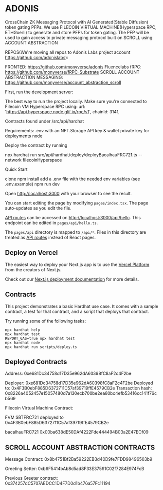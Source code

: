 # ADONIS
CrossChain ZK Messaging Protocol with AI Generated(Stable Diffusion) token gating PFPs. We use FILECOIN VIRTUAL MACHINE(Hyperspace RPC, ETHGoerli) to generate and store PFPs for token gating. The PFP will be used to gain access to private messaging protocol built on SCROLL using ACCOUNT ABSTRACTION

REPOS(We're moving all repos to Adonis Labs project account https://github.com/adonislabs): 

FRONTED: https://github.com/monyverse/adonis 
Fluencelabs fRPC: https://github.com/monyverse/fRPC-Substrate
SCROLL ACCOUNT ABSTRACTION MESSAGING: https://github.com/monyverse/account_abstraction_scroll

First, run the development server:

The best way to run the project locally. Make sure you're connected to Filecoin VM Hyperspace RPC using: url: 'https://api.hyperspace.node.glif.io/rpc/v1', chainId: 3141, 

Contracts found under /src/api/hardhat

Requirements: .env with an NFT.Storage API key & wallet private key for deployments node

Deploy the contract by running

npx hardhat run src/api/hardhat/deploy/deployBacalhauFRC721.ts --network filecoinHyperspace 

Quick Start

clone
npm install
add a .env file with the needed env variables (see .env.example)
npm run dev


Open [http://localhost:3000](http://localhost:3000) with your browser to see the result.

You can start editing the page by modifying `pages/index.tsx`. The page auto-updates as you edit the file.

[API routes](https://nextjs.org/docs/api-routes/introduction) can be accessed on [http://localhost:3000/api/hello](http://localhost:3000/api/hello). This endpoint can be edited in `pages/api/hello.ts`.

The `pages/api` directory is mapped to `/api/*`. Files in this directory are treated as [API routes](https://nextjs.org/docs/api-routes/introduction) instead of React pages.

## Deploy on Vercel

The easiest way to deploy your Next.js app is to use the [Vercel Platform](https://vercel.com/new?utm_medium=default-template&filter=next.js&utm_source=create-next-app&utm_campaign=create-next-app-readme) from the creators of Next.js.

Check out our [Next.js deployment documentation](https://nextjs.org/docs/deployment) for more details.

## Contracts
This project demonstrates a basic Hardhat use case. It comes with a sample contract, a test for that contract, and a script that deploys that contract.

Try running some of the following tasks:

```shell
npx hardhat help
npx hardhat test
REPORT_GAS=true npx hardhat test
npx hardhat node
npx hardhat run scripts/deploy.ts
```
## Deployed Contracts

Address: 0xe681Dc34758d17D35e962dA60398fC8aF2c4F2be


Deployer: 0xe681Dc34758d17D35e962dA60398fC8aF2c4F2be
Deployed to: 0x4F3B0ebF885D6372711C57af39719ffE4579CB2e
Transaction hash: 0x8226a4052457e15057480d7a130ecb700be2ea80bc4efb53416cc141f76cb569

Filecoin Virtual Machine Contract:

FVM SBTFRC721 deployed to  0x4F3B0ebF885D6372711C57af39719ffE4579CB2e

bacalhauFRC721 0x00ba638dE50DAf4222Fde444494B03a2E47ECf09

## SCROLL ACCOUNT ABSTRACTION CONTRACTS 

Message Contract: 0x8b4751Bf2Ba59222EB3d40D9fe7FDD98496503b9

Greeting Setter: 0xb6F5414bAb8d5ad8F33E37591C02f7284E974FcB

Previous Greeter contract: 0x374257dC5707AEDCC1D4F7D0d1b476a57Fc11194

